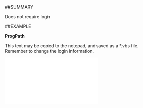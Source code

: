 

##SUMMARY

Does not require login


##EXAMPLE

**ProgPath**

This text may be copied to the notepad, and saved as a *.vbs file. Remember to change the login information.

![](../../Examples/vbs/SOSettings.ProgPath.vbs.txt)





